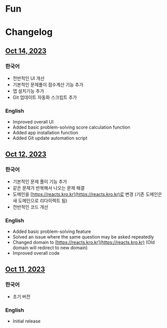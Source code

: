 # Fun

# Changelog

## [Oct 14, 2023](https://reacts.kro.kr)

### 한국어

- 전반적인 UI 개선
- 기본적인 문제풀이 점수계산 기능 추가
- 앱 설치기능 추가
- Git 업데이트 자동화 스크립트 추가

### English

- Improved overall UI
- Added basic problem-solving score calculation function
- Added app installation function
- Added Git update automation script

## [Oct 12, 2023](https://fun-3g401cfbv-jonathan0827.vercel.app)

### 한국어

- 기본적인 문제 풀이 기능 추가
- 같은 문제가 반복해서 나오는 문제 해결
- 도메인을 [https://reacts.kro.kr](https://reacts.kro.kr)로 변경 (기존 도메인은 새 도메인으로 리다이렉트 됨)
- 전반적인 코드 개선

### English

- Added basic problem-solving feature
- Solved an issue where the same question may be asked repeatedly
- Changed domain to [https://reacts.kro.kr](https://reacts.kro.kr) (Old domain will redirect to new domain)
- Improved overall code

## [Oct 11, 2023](https://fun-1c3pzdfcv-jonathan0827.vercel.app)

### 한국어

- 초기 버전

### English

- Initial release